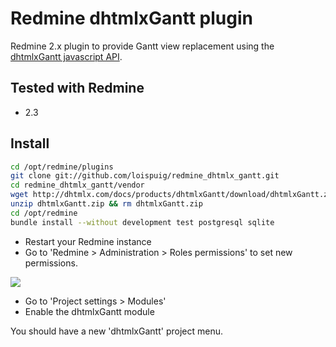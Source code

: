 Redmine dhtmlxGantt plugin
==========================

Redmine 2.x plugin to provide Gantt view replacement using the [dhtmlxGantt javascript API](http://dhtmlx.com/docs/products/dhtmlxGantt/index.shtml).

Tested with Redmine
-------------------

- 2.3

Install
-------

```bash
cd /opt/redmine/plugins
git clone git://github.com/loispuig/redmine_dhtmlx_gantt.git
cd redmine_dhtmlx_gantt/vendor
wget http://dhtmlx.com/docs/products/dhtmlxGantt/download/dhtmlxGantt.zip
unzip dhtmlxGantt.zip && rm dhtmlxGantt.zip
cd /opt/redmine
bundle install --without development test postgresql sqlite
```

- Restart your Redmine instance
- Go to 'Redmine > Administration > Roles permissions' to set new permissions.

![](https://github.com/loispuig/redmine_dhtmlx_gantt/raw/master/doc/permissions.png)

- Go to 'Project settings > Modules'
- Enable the dhtmlxGantt module

You should have a new 'dhtmlxGantt' project menu.
